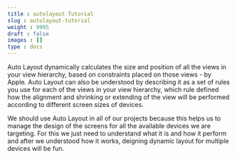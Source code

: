 ```yaml
---
title : autolayout Tutorial
slug : autolayout-tutorial
weight : 9995
draft : false
images : []
type : docs
---
```


Auto Layout dynamically calculates the size and position of all the views in your view hierarchy, based on constraints placed on those views - by Apple. Auto Layout can also be understood by describing it as a set of rules you use for each of the views in your view hierarchy, which rule defined how the alignment and shrinking or extending of the view will be performed according to different screen sizes of devices. 

We should use Auto Layout in all of our projects because this helps us to manage the design of the screens for all the available devices we are targeting. For this we just need to understand what it is and how it perform and after we understood how it works, deigning dynamic layout for multiple devices will be fun.

